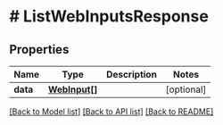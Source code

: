 # # ListWebInputsResponse

## Properties

Name | Type | Description | Notes
------------ | ------------- | ------------- | -------------
**data** | [**WebInput[]**](WebInput.md) |  | [optional]

[[Back to Model list]](../../README.md#models) [[Back to API list]](../../README.md#endpoints) [[Back to README]](../../README.md)
